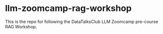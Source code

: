 # llm-zoomcamp-rag-workshop

This is the repo for following the DataTalksClub LLM Zoomcamp pre-course RAG Workshop.
